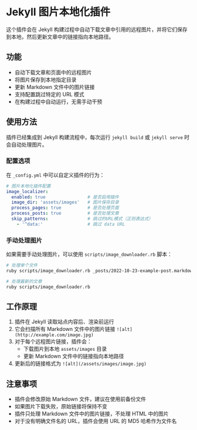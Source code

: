 # Jekyll 图片本地化插件

这个插件会在 Jekyll 构建过程中自动下载文章中引用的远程图片，并将它们保存到本地，然后更新文章中的链接指向本地路径。

## 功能

- 自动下载文章和页面中的远程图片
- 将图片保存到本地指定目录
- 更新 Markdown 文件中的图片链接
- 支持配置跳过特定的 URL 模式
- 在构建过程中自动运行，无需手动干预

## 使用方法

插件已经集成到 Jekyll 构建流程中，每次运行 `jekyll build` 或 `jekyll serve` 时会自动处理图片。

### 配置选项

在 `_config.yml` 中可以自定义插件的行为：

```yaml
# 图片本地化插件配置
image_localizer:
  enabled: true                # 是否启用插件
  image_dir: 'assets/images'   # 图片保存目录
  process_pages: true          # 是否处理页面
  process_posts: true          # 是否处理文章
  skip_patterns:               # 跳过的URL模式（正则表达式）
    - '^data:'                 # 跳过 data URL
```

### 手动处理图片

如果需要手动处理图片，可以使用 `scripts/image_downloader.rb` 脚本：

```bash
# 处理单个文件
ruby scripts/image_downloader.rb _posts/2022-10-23-example-post.markdown

# 处理最新的文章
ruby scripts/image_downloader.rb
```

## 工作原理

1. 插件在 Jekyll 读取站点内容后、渲染前运行
2. 它会扫描所有 Markdown 文件中的图片链接 `![alt](http://example.com/image.jpg)`
3. 对于每个远程图片链接，插件会：
   - 下载图片到本地 `assets/images` 目录
   - 更新 Markdown 文件中的链接指向本地路径
4. 更新后的链接格式为 `![alt](/assets/images/image.jpg)`

## 注意事项

- 插件会修改原始 Markdown 文件，建议在使用前备份文件
- 如果图片下载失败，原始链接将保持不变
- 插件只处理 Markdown 文件中的图片链接，不处理 HTML 中的图片
- 对于没有明确文件名的 URL，插件会使用 URL 的 MD5 哈希作为文件名 